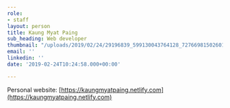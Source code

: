 ```yaml
---
role:
- staff
layout: person
title: Kaung Myat Paing
sub_heading: Web developer
thumbnail: "/uploads/2019/02/24/29196839_599130043764128_7276698150260178944_o.jpg"
email: ''
linkedin: ''
date: '2019-02-24T10:24:58.000+00:00'

---
```

Personal website: [https://kaungmyatpaing.netlify.com](https://kaungmyatpaing.netlify.com)